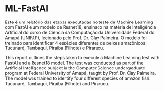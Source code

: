 # ML-FastAI

Este é um relatório das etapas executadas no teste de Machine Learning com FastAI e um modelo de Resnet18, ensinado na matéria de Inteligência Artificial do curso de Ciência da Computação da Universidade Federal do Amapá (UNIFAP), lecionado pelo Prof. Dr. Clay Palmeira. O modelo foi treinado para identificar 4 espécies diferentes de peixes amazônicos: Tucunaré, Tambaqui, Piraíba (Filhote) e Pirarucu.

This report outlines the steps taken to execute a Machine Learning test with FastAI and a Resnet18 model. The test was conducted as part of the Artificial Intelligence subject in the Computer Science undergraduate program at Federal University of Amapá, taught by Prof. Dr. Clay Palmeira. The model was trained to identify four different species of amazon fish: Tucunaré, Tambaqui, Piraíba (Filhote) and Pirarucu.  
